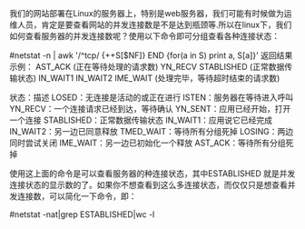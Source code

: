 我们的网站部署在Linux的服务器上，特别是web服务器，我们可能有时候做为运维人员，肯定是要查看网站的并发连接数是不是达到瓶颈等.所以在linux下，我们如何查看服务器的并发连接数呢？使用以下命令即可分组查看各种连接状态：

#netstat -n | awk '/^tcp/ {++S[$NF]} END {for(a in S) print a, S[a]}'
返回结果示例： 
AST_ACK (正在等待处理的请求数) 
YN_RECV 
STABLISHED (正常数据传输状态) 
IN_WAIT1 
IN_WAIT2 
IME_WAIT (处理完毕，等待超时结束的请求数)

状态：描述 
LOSED：无连接是活动的或正在进行 
ISTEN：服务器在等待进入呼叫 
YN_RECV：一个连接请求已经到达，等待确认 
YN_SENT：应用已经开始，打开一个连接 
STABLISHED：正常数据传输状态 
IN_WAIT1：应用说它已经完成 
IN_WAIT2：另一边已同意释放 
TMED_WAIT：等待所有分组死掉 
LOSING：两边同时尝试关闭 
IME_WAIT：另一边已初始化一个释放 
AST_ACK：等待所有分组死掉

使用这上面的命令是可以查看服务器的种连接状态，其中ESTABLISHED 就是并发连接状态的显示数的了。如果你不想查看到这么多连接状态，而仅仅只是想查看并发连接数，可以简化一下命令，即：

#netstat -nat|grep ESTABLISHED|wc -l 
